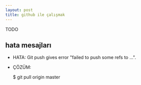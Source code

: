 ```yaml
---
layout: post
title: github ile çalışmak
---
```


TODO

## hata mesajları

- HATA: Git push gives error "failed to push some refs to ...".
- ÇÖZÜM:

	$ git pull origin master

